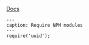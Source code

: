 [Docs](https://github.com/mnaoumov/obsidian-codescript-toolkit/blob/main/docs/npm-modules.md)

```code-button
---
caption: Require NPM modules
---
require('uuid');
```
